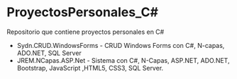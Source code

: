 # ProyectosPersonales_C#
Repositorio que contiene proyectos personales en C#

* Sydn.CRUD.WindowsForms - CRUD Windows Forms con C#, N-capas, ADO.NET, SQL Server 
* JREM.NCapas.ASP.Net - Sistema con C#, N-Capas, ASP.NET, ADO.NET, Bootstrap, JavaScript ,HTML5, CSS3, SQL Server.
